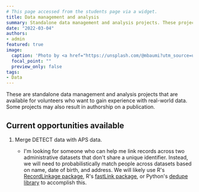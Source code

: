 ```yaml
---
# This page accessed from the students page via a widget.
title: Data management and analysis
summary: Standalone data management and analysis projects. These projects typically need to be completed using R or Python.
date: "2022-03-04"
authors:
- admin
featured: true
image:
  caption: 'Photo by <a href="https://unsplash.com/@mbaumi?utm_source=unsplash&utm_medium=referral&utm_content=creditCopyText">Mika Baumeister</a> on <a href="https://unsplash.com/s/photos/spreadsheet?utm_source=unsplash&utm_medium=referral&utm_content=creditCopyText">Unsplash</a>'
  focal_point: ""
  preview_only: false
tags:
- Data
---
```


These are standalone data management and analysis projects that are available for volunteers who want to gain experience with real-world data. Some projects may also result in authorship on a publication.

## Current opportunities available

1. Merge DETECT data with APS data.

    - I'm looking for someone who can help me link records across two administrative datasets that don't share a unique identifier. Instead, we will need to probabilistically match people across datasets based on name, date of birth, and address. We will likely use R's [RecordLinkage package](https://cran.r-project.org/web/packages/RecordLinkage/index.html), R's [fastLink package](https://github.com/kosukeimai/fastLink), or Python's [dedupe library](https://dedupe.io/) to accomplish this. 
